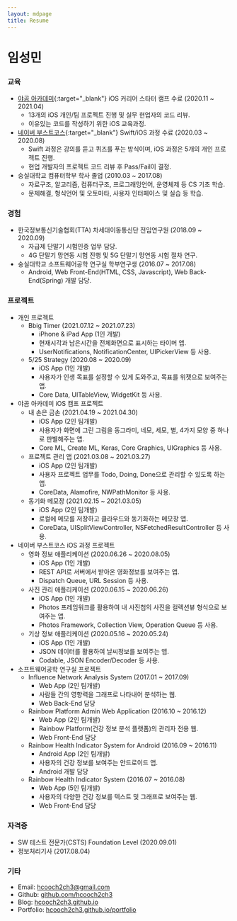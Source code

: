 ```yaml
---
layout: mdpage
title: Resume
---
```


# 임성민
### 교육
- [야곰 아카데미](https://www.yagom-academy.kr/){:target="_blank"} iOS 커리어 스타터 캠프 수료 (2020.11 ~ 2021.04)
    - 13개의 iOS 개인/팀 프로젝트 진행 및 실무 현업자의 코드 리뷰.
    - 이유있는 코드를 작성하기 위한 iOS 교육과정.
- [네이버 부스트코스](https://www.boostcourse.org/mo326){:target="_blank"} Swift/iOS 과정 수료 (2020.03 ~ 2020.08)
    - Swift 과정은 강의를 듣고 퀴즈를 푸는 방식이며, iOS 과정은 5개의 개인 프로젝트 진행.
    - 현업 개발자의 프로젝트 코드 리뷰 후 Pass/Fail이 결정.
- 숭실대학교 컴퓨터학부 학사 졸업 (2010.03 ~ 2017.08)
    - 자료구조, 알고리즘, 컴퓨터구조, 프로그래밍언어, 운영체제 등 CS 기초 학습.
    - 문제해결, 형식언어 및 오토마타, 사용자 인터페이스 및 실습 등 학습.

### 경험
- 한국정보통신기술협회(TTA) 차세대이동통신단 전임연구원 (2018.09 ~ 2020.09)
    - 자급제 단말기 시험인증 업무 담당.
    - 4G 단말기 망연동 시험 진행 및 5G 단말기 망연동 시험 절차 연구.
- 숭실대학교 소프트웨어공학 연구실 학부연구생 (2016.07 ~ 2017.08)
    - Android, Web Front-End(HTML, CSS, Javascript), Web Back-End(Spring) 개발 담당.

### 프로젝트
- 개인 프로젝트
    - Bbig Timer (2021.07.12 ~ 2021.07.23)
        - iPhone & iPad App (1인 개발)
        - 현재시각과 남은시간을 전체화면으로 표시하는 타이머 앱.
        - UserNotifications, NotificationCenter, UIPickerView 등 사용.
    - 5/25 Strategy (2020.08 ~ 2020.09)
        - iOS App (1인 개발)
        - 사용자가 인생 목표를 설정할 수 있게 도와주고, 목표를 위젯으로 보여주는 앱.
        - Core Data, UITableView, WidgetKit 등 사용.
- 야곰 아카데미 iOS 캠프 프로젝트
    - 내 손은 금손 (2021.04.19 ~ 2021.04.30)
        - iOS App (2인 팀개발)
        - 사용자가 화면에 그린 그림을 동그라미, 네모, 세모, 별, 4가지 모양 중 하나로 판별해주는 앱.
        - Core ML, Create ML, Keras, Core Graphics, UIGraphics 등 사용.
    - 프로젝트 관리 앱 (2021.03.08 ~ 2021.03.27)  
        - iOS App (2인 팀개발)
        - 사용자 프로젝트 업무를 Todo, Doing, Done으로 관리할 수 있도록 하는 앱.
        - CoreData, Alamofire, NWPathMonitor 등 사용.
    - 동기화 메모장 (2021.02.15 ~ 2021.03.05)
        - iOS App (2인 팀개발)
        - 로컬에 메모를 저장하고 클라우드와 동기화하는 메모장 앱.
        - CoreData, UISplitViewController, NSFetchedResultController 등 사용.
- 네이버 부스트코스 iOS 과정 프로젝트
    - 영화 정보 애플리케이션 (2020.06.26 ~ 2020.08.05)
        - iOS App (1인 개발)
        - REST API로 서버에서 받아온 영화정보를 보여주는 앱.
        - Dispatch Queue, URL Session 등 사용.
    - 사진 관리 애플리케이션 (2020.06.15 ~ 2020.06.26)
        - iOS App (1인 개발)
        - Photos 프레임워크를 활용하여 내 사진첩의 사진을 컬렉션뷰 형식으로 보여주는 앱.
        - Photos Framework, Collection View, Operation Queue 등 사용.
    - 기상 정보 애플리케이션 (2020.05.16 ~ 2020.05.24)
        - iOS App (1인 개발)
        - JSON 데이터를 활용하여 날씨정보를 보여주는 앱.
        - Codable, JSON Encoder/Decoder 등 사용.
- 소프트웨어공학 연구실 프로젝트
    - Influence Network Analysis System (2017.01 ~ 2017.09)
        - Web App (2인 팀개발)
        - 사람들 간의 영향력을 그래프로 나타내어 분석하는 웹.
        - Web Back-End 담당
    - Rainbow Platform Admin Web Application (2016.10 ~ 2016.12)
        - Web App (2인 팀개발)
        - Rainbow Platform(건강 정보 분석 플랫폼)의 관리자 전용 웹.
        - Web Front-End 담당
    - Rainbow Health Indicator System for Android (2016.09 ~ 2016.11)
        - Android App (2인 팀개발)
        - 사용자의 건강 정보를 보여주는 안드로이드 앱.
        - Android 개발 담당
    - Rainbow Health Indicator System (2016.07 ~ 2016.08)
        - Web App (5인 팀개발)
        - 사용자의 다양한 건강 정보를 텍스트 및 그래프로 보여주는 웹.
        - Web Front-End 담당

### 자격증
- SW 테스트 전문가(CSTS) Foundation Level (2020.09.01)
- 정보처리기사 (2017.08.04)

### 기타
- Email: hcooch2ch3@gmail.com
- Github: [github.com/hcooch2ch3](https://github.com/hcooch2ch3)    
- Blog: [hcooch2ch3.github.io](https://hcooch2ch3.github.io)  
- Portfolio: [hcooch2ch3.github.io/portfolio](https://hcooch2ch3.github.io/portfolio) 
